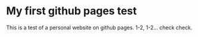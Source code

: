 # My first github pages test
This is a test of a personal website on github pages. 1-2, 1-2... check check.
